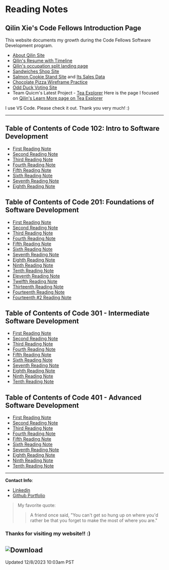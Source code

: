 # Reading Notes

## Qilin Xie's Code Fellows Introduction Page

This website documents my growth during the Code Fellows Software Development program.

- [About Qilin Site](https://qilinxie02.github.io/repo-new/index.html)
- [Qilin's Resume with Timeline](https://qilinxie02.github.io/resume-timeline/)
- [Qilin's occupation split landing page](https://qilinxie02.github.io/resume/)
- [Sandwiches Shop Site](https://qilinxie02.github.io/lab5new/cookieshopmaterials/index.html)
- [Salmon Cookie Stand Site](https://qilinxie02.github.io/cookie-stand/index.html) and [Its Sales Data](https://qilinxie02.github.io/cookie-stand/sales.html)
- [Chocolate Pizza Wireframe Practice](https://qilinxie02.github.io/wireframe-exercise/index.html)
- [Odd Duck Voting Site](https://qilinxie02.github.io/odd-duck/index.html)
- Team Quicm's Latest Project - [Tea Explorer](https://team-quicm.github.io/Tea-Explorer/teas.html)
Here is the page I focused on [Qilin's Learn More page on Tea Explorer](https://qilinxie02.github.io/learnmore-tea/index.html)

I use VS Code. Please check it out. Thank you very much! :)

----------------------------------

## Table of Contents of Code 102: Intro to Software Development
- [First Reading Note](102/class1.md)
- [Second Reading Note](102/class2.md)
- [Third Reading Note](102/class3.md)
- [Fourth Reading Note](102/class4.md)
- [Fifth Reading Note](102/class5.md)
- [Sixth Reading Note](102/class6.md)
- [Seventh Reading Note](102/class7.md)
- [Eighth Reading Note](102/class8.md)

## Table of Contents of Code 201: Foundations of Software Development
- [First Reading Note](201/class1.md)
- [Second Reading Note](201/class2.md)
- [Third Reading Note](201/class3.md)
- [Fourth Reading Note](201/class4.md)
- [Fifth Reading Note](201/class5.md)
- [Sixth Reading Note](201/class6.md)
- [Seventh Reading Note](201/class7.md)
- [Eighth Reading Note](201/class8.md)
- [Ninth Reading Note](201/class9.md)
- [Tenth Reading Note](201/class10.md)
- [Eleventh Reading Note](201/class11.md)
- [Twelfth Reading Note](201/class12.md)
- [Thirteenth Reading Note](201/class13.md)
- [Fourteenth Reading Note](201/class14.md)
- [Fourteenth #2 Reading Note](201/Class14:Psychological-Safety.md)

## Table of Contents of Code 301 - Intermediate Software Development
- [First Reading Note](301/class1.md)
- [Second Reading Note](301/class2.md)
- [Third Reading Note](301/class3.md)
- [Fourth Reading Note](301/class4.md)
- [Fifth Reading Note](301/class5.md)
- [Sixth Reading Note](301/class6.md)
- [Seventh Reading Note](301/class7.md)
- [Eighth Reading Note](301/class8.md)
- [Ninth Reading Note](301/class9.md)
- [Tenth Reading Note](301/class10.md)

## Table of Contents of Code 401 - Advanced Software Development
- [First Reading Note](401/class1.md)
- [Second Reading Note](401/class2.md)
- [Third Reading Note](401/class3.md)
- [Fourth Reading Note](401/class4.md)
- [Fifth Reading Note](401/class5.md)
- [Sixth Reading Note](401/class6.md)
- [Seventh Reading Note](401/class7.md)
- [Eighth Reading Note](401/class8.md)
- [Ninth Reading Note](401/class9.md)
- [Tenth Reading Note](401/class10.md)

--------------------------------------
**Contact Info**:
- [Linkedin](https://www.linkedin.com/in/qilinxie/)
- [Github Portfolio](https://github.com/QILINXIE02)

>My favorite quote:
>>A friend once said, "You can't get so hung up on where you'd rather be that you forget to make the most of where you are."

### Thanks for visiting my website!! :) 

## ![Download](https://github.com/QILINXIE02/reading-notes/assets/146989043/07563cda-a303-49fa-91a5-070164db4af6)

Updated 12/8/2023 10:03am PST
